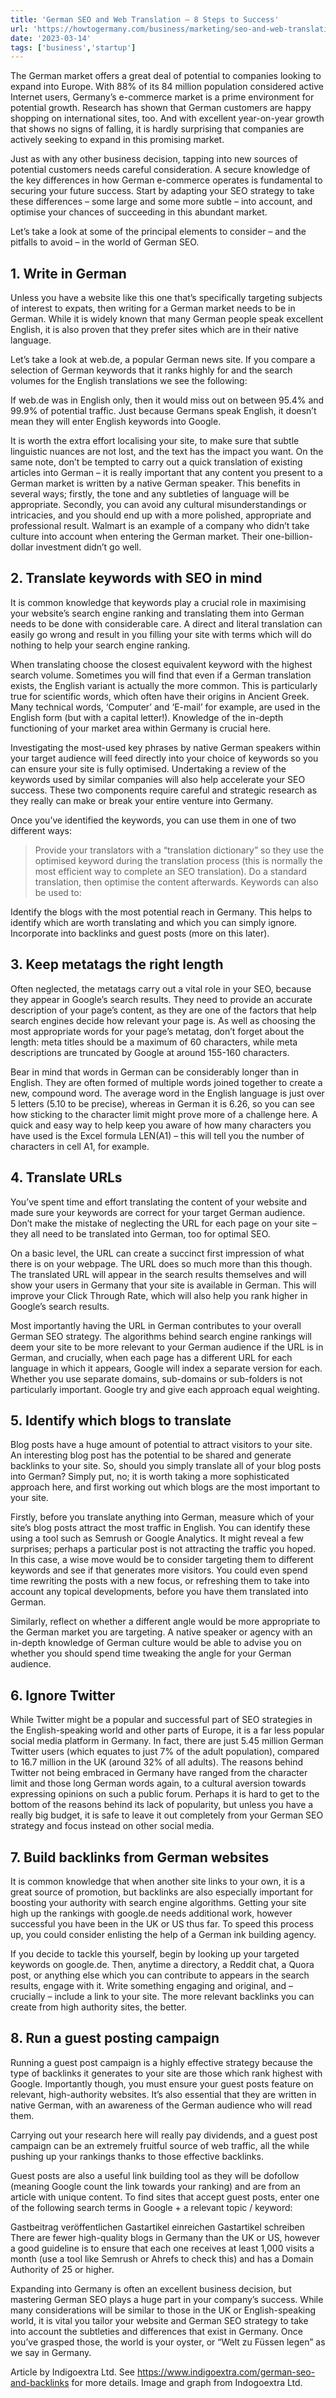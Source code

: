 ```yaml
---
title: 'German SEO and Web Translation – 8 Steps to Success'
url: 'https://howtogermany.com/business/marketing/seo-and-web-translation/'
date: '2023-03-14'
tags: ['business','startup']
---
```


The German market offers a great deal of potential to companies looking to expand into Europe. With 88% of its 84 million population considered active Internet users, Germany’s e-commerce market is a prime environment for potential growth. Research has shown that German customers are happy shopping on international sites, too. And with excellent year-on-year growth that shows no signs of falling, it is hardly surprising that companies are actively seeking to expand in this promising market.

Just as with any other business decision, tapping into new sources of potential customers needs careful consideration. A secure knowledge of the key differences in how German e-commerce operates is fundamental to securing your future success. Start by adapting your SEO strategy to take these differences – some large and some more subtle – into account, and optimise your chances of succeeding in this abundant market.

Let’s take a look at some of the principal elements to consider – and the pitfalls to avoid – in the world of German SEO.

## 1. Write in German

Unless you have a website like this one that’s specifically targeting subjects of interest to expats, then writing for a German market needs to be in German. While it is widely known that many German people speak excellent English, it is also proven that they prefer sites which are in their native language.

Let’s take a look at web.de, a popular German news site. If you compare a selection of German keywords that it ranks highly for and the search volumes for the English translations we see the following:

If web.de was in English only, then it would miss out on between 95.4% and 99.9% of potential traffic. Just because Germans speak English, it doesn’t mean they will enter English keywords into Google.

It is worth the extra effort localising your site, to make sure that subtle linguistic nuances are not lost, and the text has the impact you want. On the same note, don’t be tempted to carry out a quick translation of existing articles into German – it is really important that any content you present to a German market is written by a native German speaker. This benefits in several ways; firstly, the tone and any subtleties of language will be appropriate. Secondly, you can avoid any cultural misunderstandings or intricacies, and you should end up with a more polished, appropriate and professional result. Walmart is an example of a company who didn’t take culture into account when entering the German market. Their one-billion-dollar investment didn’t go well.

## 2. Translate keywords with SEO in mind

It is common knowledge that keywords play a crucial role in maximising your website’s search engine ranking and translating them into German needs to be done with considerable care. A direct and literal translation can easily go wrong and result in you filling your site with terms which will do nothing to help your search engine ranking.

When translating choose the closest equivalent keyword with the highest search volume. Sometimes you will find that even if a German translation exists, the English variant is actually the more common. This is particularly true for scientific words, which often have their origins in Ancient Greek. Many technical words, ‘Computer’ and ‘E-mail’ for example, are used in the English form (but with a capital letter!). Knowledge of the in-depth functioning of your market area within Germany is crucial here.

Investigating the most-used key phrases by native German speakers within your target audience will feed directly into your choice of keywords so you can ensure your site is fully optimised. Undertaking a review of the keywords used by similar companies will also help accelerate your SEO success. These two components require careful and strategic research as they really can make or break your entire venture into Germany.

Once you’ve identified the keywords, you can use them in one of two different ways:

>Provide your translators with a “translation dictionary” so they use the optimised keyword during the translation process (this is normally the most efficient way to complete an SEO translation).
Do a standard translation, then optimise the content afterwards.
Keywords can also be used to:

Identify the blogs with the most potential reach in Germany. This helps to identify which are worth translating and which you can simply ignore.
Incorporate into backlinks and guest posts (more on this later).

## 3. Keep metatags the right length

Often neglected, the metatags carry out a vital role in your SEO, because they appear in Google’s search results. They need to provide an accurate description of your page’s content, as they are one of the factors that help search engines decide how relevant your page is. As well as choosing the most appropriate words for your page’s metatag, don’t forget about the length: meta titles should be a maximum of 60 characters, while meta descriptions are truncated by Google at around 155-160 characters.

Bear in mind that words in German can be considerably longer than in English. They are often formed of multiple words joined together to create a new, compound word. The average word in the English language is just over 5 letters (5.10 to be precise), whereas in German it is 6.26, so you can see how sticking to the character limit might prove more of a challenge here. A quick and easy way to help keep you aware of how many characters you have used is the Excel formula LEN(A1) – this will tell you the number of characters in cell A1, for example.

## 4. Translate URLs

You’ve spent time and effort translating the content of your website and made sure your keywords are correct for your target German audience. Don’t make the mistake of neglecting the URL for each page on your site – they all need to be translated into German, too for optimal SEO.

On a basic level, the URL can create a succinct first impression of what there is on your webpage. The URL does so much more than this though. The translated URL will appear in the search results themselves and will show your users in Germany that your site is available in German. This will improve your Click Through Rate, which will also help you rank higher in Google’s search results.

Most importantly having the URL in German contributes to your overall German SEO strategy. The algorithms behind search engine rankings will deem your site to be more relevant to your German audience if the URL is in German, and crucially, when each page has a different URL for each language in which it appears, Google will index a separate version for each. Whether you use separate domains, sub-domains or sub-folders is not particularly important. Google try and give each approach equal weighting.

## 5. Identify which blogs to translate

Blog posts have a huge amount of potential to attract visitors to your site. An interesting blog post has the potential to be shared and generate backlinks to your site. So, should you simply translate all of your blog posts into German? Simply put, no; it is worth taking a more sophisticated approach here, and first working out which blogs are the most important to your site.

Firstly, before you translate anything into German, measure which of your site’s blog posts attract the most traffic in English. You can identify these using a tool such as Semrush or Google Analytics. It might reveal a few surprises; perhaps a particular post is not attracting the traffic you hoped. In this case, a wise move would be to consider targeting them to different keywords and see if that generates more visitors. You could even spend time rewriting the posts with a new focus, or refreshing them to take into account any topical developments, before you have them translated into German.

Similarly, reflect on whether a different angle would be more appropriate to the German market you are targeting. A native speaker or agency with an in-depth knowledge of German culture would be able to advise you on whether you should spend time tweaking the angle for your German audience.

## 6. Ignore Twitter

While Twitter might be a popular and successful part of SEO strategies in the English-speaking world and other parts of Europe, it is a far less popular social media platform in Germany. In fact, there are just 5.45 million German Twitter users (which equates to just 7% of the adult population), compared to 16.7 million in the UK (around 32% of all adults). The reasons behind Twitter not being embraced in Germany have ranged from the character limit and those long German words again, to a cultural aversion towards expressing opinions on such a public forum. Perhaps it is hard to get to the bottom of the reasons behind its lack of popularity, but unless you have a really big budget, it is safe to leave it out completely from your German SEO strategy and focus instead on other social media.

## 7. Build backlinks from German websites

It is common knowledge that when another site links to your own, it is a great source of promotion, but backlinks are also especially important for boosting your authority with search engine algorithms. Getting your site high up the rankings with google.de needs additional work, however successful you have been in the UK or US thus far. To speed this process up, you could consider enlisting the help of a German ink building agency.

If you decide to tackle this yourself, begin by looking up your targeted keywords on google.de. Then, anytime a directory, a Reddit chat, a Quora post, or anything else which you can contribute to appears in the search results, engage with it. Write something engaging and original, and – crucially – include a link to your site. The more relevant backlinks you can create from high authority sites, the better.

## 8. Run a guest posting campaign

Running a guest post campaign is a highly effective strategy because the type of backlinks it generates to your site are those which rank highest with Google. Importantly though, you must ensure your guest posts feature on relevant, high-authority websites. It’s also essential that they are written in native German, with an awareness of the German audience who will read them.

Carrying out your research here will really pay dividends, and a guest post campaign can be an extremely fruitful source of web traffic, all the while pushing up your rankings thanks to those effective backlinks.

Guest posts are also a useful link building tool as they will be dofollow (meaning Google count the link towards your ranking) and are from an article with unique content. To find sites that accept guest posts, enter one of the following search terms in Google + a relevant topic / keyword:

Gastbeitrag veröffentlichen
Gastartikel einreichen
Gastartikel schreiben
There are fewer high-quality blogs in Germany than the UK or US, however a good guideline is to ensure that each one receives at least 1,000 visits a month (use a tool like Semrush or Ahrefs to check this) and has a Domain Authority of 25 or higher.

Expanding into Germany is often an excellent business decision, but mastering German SEO plays a huge part in your company’s success. While many considerations will be similar to those in the UK or English-speaking world, it is vital you tailor your website and German SEO strategy to take into account the subtleties and differences that exist in Germany. Once you’ve grasped those, the world is your oyster, or “Welt zu Füssen legen” as we say in Germany.

Article by Indigoextra Ltd. See https://www.indigoextra.com/german-seo-and-backlinks for more details. Image and graph from Indogoextra Ltd.
